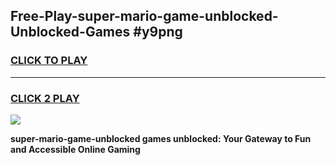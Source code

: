 
## Free-Play-super-mario-game-unblocked-Unblocked-Games #y9png
<h3>
<a href="https://news.freeplayer.one?title=super-mario-game-unblocked&ref=8M">CLICK TO PLAY</a></h3>
<hr>

<h3>
<a href="https://news.freeplayer.one?title=super-mario-game-unblocked&ref=8M">CLICK 2 PLAY</a>
  
</h3>

<a href="https://news.freeplayer.one?title=super-mario-game-unblocked&ref=8M"><img src="https://clearcache.store/games.png"></a>


**super-mario-game-unblocked games unblocked: Your Gateway to Fun and Accessible Online Gaming**
